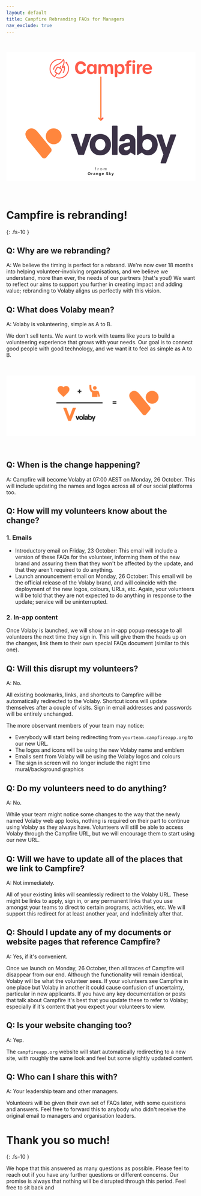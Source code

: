 ```yaml
---
layout: default
title: Campfire Rebranding FAQs for Managers
nav_exclude: true
---
```


<style>
img {
   margin-top: 32px;
   margin-bottom: 32px;
}
</style>

<!-- FAQs for managers -->

![Volaby, from Orange Sky](./assets/volaby-faqs-for-managers/volaby-banner-grab.png)

# Campfire is rebranding!
{: .fs-10 }

## Q: Why are we rebranding?

A: We believe the timing is perfect for a rebrand. We're now over 18 months into helping volunteer-involving organisations, and we believe we understand, more than ever, the needs of our partners (that's you!) We want to reflect our aims to support you further in creating impact and adding value; rebranding to Volaby aligns us perfectly with this vision.

## Q: What does Volaby mean?

A: Volaby is volunteering, simple as A to B.

We don't sell tents. We want to work with teams like yours to build a volunteering experience that grows with your needs. Our goal is to connect good people with good technology, and we want it to feel as simple as A to B.

![](./assets/volaby-faqs-for-managers/volaby-logo-equation.png)

## Q: When is the change happening?

A: Campfire will become Volaby at 07:00 AEST on Monday, 26 October. This will include updating the names and logos across all of our social platforms too.

## Q: How will my volunteers know about the change?

### 1. Emails

- Introductory email on Friday, 23 October: This email will include a version of these FAQs for the volunteer, informing them of the new brand and assuring them that they won't be affected by the update, and that they aren't required to do anything.
- Launch announcement email on Monday, 26 October: This email will be the official release of the Volaby brand, and will coincide with the deployment of the new logos, colours, URLs, etc. Again, your volunteers will be told that they are not expected to do anything in response to the update; service will be uninterrupted.

### 2. In-app content

Once Volaby is launched, we will show an in-app popup message to all volunteers the next time they sign in. This will give them the heads up on the changes, link them to their own special FAQs document (similar to this one).

## Q: Will this disrupt my volunteers?

A: No.

All existing bookmarks, links, and shortcuts to Campfire will be automatically redirected to the Volaby. Shortcut icons will update themselves after a couple of visits. Sign in email addresses and passwords will be entirely unchanged.

The more observant members of your team may notice:

- Everybody will start being redirecting from `yourteam.campfireapp.org` to our new URL.
- The logos and icons will be using the new Volaby name and emblem
- Emails sent from Volaby will be using the Volaby logos and colours
- The sign in screen will no longer include the night time mural/background graphics

## Q: Do my volunteers need to do anything?

A: No.

While your team might notice some changes to the way that the newly named Volaby web app looks, nothing is required on their part to continue using Volaby as they always have.
Volunteers will still be able to access Volaby through the Campfire URL, but we will encourage them to start using our new URL.

## Q: Will we have to update all of the places that we link to Campfire?

A: Not immediately.

All of your existing links will seamlessly redirect to the Volaby URL. These might be links to apply, sign in, or any permanent links that you use amongst your teams to direct to certain programs, activities, etc. We will support this redirect for at least another year, and indefinitely after that.

## Q: Should I update any of my documents or website pages that reference Campfire?

A: Yes, if it's convenient.

Once we launch on Monday, 26 October, then all traces of Campfire will disappear from our end. Although the functionality will remain identical, Volaby will be what the volunteer sees. If your volunteers see Campfire in one place but Volaby in another it could cause confusion of uncertainty, particular in new applicants. If you have any key documentation or posts that talk about Campfire it's best that you update these to refer to Volaby; especially if it's content that you expect your volunteers to view.

## Q: Is your website changing too?

A: Yep.

The `campfireapp.org` website will start automatically redirecting to a new site, with roughly the same look and feel but some slightly updated content.

## Q: Who can I share this with?

A: Your leadership team and other managers.

Volunteers will be given their own set of FAQs later, with some questions and answers. Feel free to forward this to anybody who didn't receive the original email to managers and organisation leaders.

# Thank you so much!
{: .fs-10 }

We hope that this answered as many questions as possible. Please feel to reach out if you have any further questions or different concerns. Our promise is always that nothing will be disrupted through this period. Feel free to sit back and
